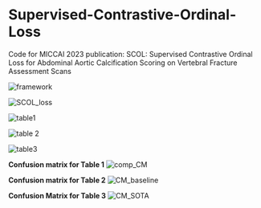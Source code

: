 # Supervised-Contrastive-Ordinal-Loss
Code for MICCAI 2023 publication: SCOL: Supervised Contrastive Ordinal Loss for Abdominal Aortic Calcification Scoring on Vertebral Fracture Assessment Scans



![framework](https://github.com/AfsahS/Supervised-Contrastive-Ordinal-Loss-for-Ordinal-Regression/assets/52653609/92338fff-0f16-4ac3-98b8-7f57c647f83d)



![SCOL_loss](https://github.com/AfsahS/Supervised-Contrastive-Ordinal-Loss-for-Ordinal-Regression/assets/52653609/c3647b6b-2907-45c8-a66f-7270234e6dd2)



![table1](https://github.com/AfsahS/Supervised-Contrastive-Ordinal-Loss-for-Ordinal-Regression/assets/52653609/3d34e7c0-ae82-4892-9320-22fbe7079bae)

![table 2](https://github.com/AfsahS/Supervised-Contrastive-Ordinal-Loss-for-Ordinal-Regression/assets/52653609/d8027112-1ac8-4bc1-8161-c4009dcf6ccf)

![table3](https://github.com/AfsahS/Supervised-Contrastive-Ordinal-Loss-for-Ordinal-Regression/assets/52653609/f4aa1256-319f-4626-a41a-4b394ac9e134)



**Confusion matrix for Table 1**
![comp_CM](https://github.com/AfsahS/Supervised-Contrastive-Ordinal-Loss-for-Ordinal-Regression/assets/52653609/1e3b8b59-22b5-4f54-bc7e-71ca24822c5b)

**Confusion matrix for Table 2**
![CM_baseline](https://github.com/AfsahS/Supervised-Contrastive-Ordinal-Loss-for-Ordinal-Regression/assets/52653609/494873f9-ec87-4205-bef0-882549304f48)

**Confusion Matrix for Table 3**
![CM_SOTA](https://github.com/AfsahS/Supervised-Contrastive-Ordinal-Loss-for-Ordinal-Regression/assets/52653609/0819902d-7735-4e15-9847-9c44f2443a26)



